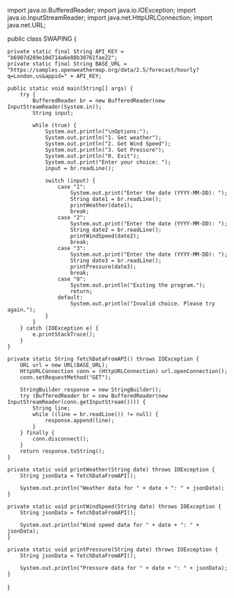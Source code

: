 import java.io.BufferedReader;
import java.io.IOException;
import java.io.InputStreamReader;
import java.net.HttpURLConnection;
import java.net.URL;

public class SWAPING {

    private static final String API_KEY = "b6907d289e10d714a6e88b30761fae22";
    private static final String BASE_URL = "https://samples.openweathermap.org/data/2.5/forecast/hourly?q=London,us&appid=" + API_KEY;

    public static void main(String[] args) {
        try {
            BufferedReader br = new BufferedReader(new InputStreamReader(System.in));
            String input;

            while (true) {
                System.out.println("\nOptions:");
                System.out.println("1. Get weather");
                System.out.println("2. Get Wind Speed");
                System.out.println("3. Get Pressure");
                System.out.println("0. Exit");
                System.out.print("Enter your choice: ");
                input = br.readLine();

                switch (input) {
                    case "1":
                        System.out.print("Enter the date (YYYY-MM-DD): ");
                        String date1 = br.readLine();
                        printWeather(date1);
                        break;
                    case "2":
                        System.out.print("Enter the date (YYYY-MM-DD): ");
                        String date2 = br.readLine();
                        printWindSpeed(date2);
                        break;
                    case "3":
                        System.out.print("Enter the date (YYYY-MM-DD): ");
                        String date3 = br.readLine();
                        printPressure(date3);
                        break;
                    case "0":
                        System.out.println("Exiting the program.");
                        return;
                    default:
                        System.out.println("Invalid choice. Please try again.");
                }
            }
        } catch (IOException e) {
            e.printStackTrace();
        }
    }

    private static String fetchDataFromAPI() throws IOException {
        URL url = new URL(BASE_URL);
        HttpURLConnection conn = (HttpURLConnection) url.openConnection();
        conn.setRequestMethod("GET");

        StringBuilder response = new StringBuilder();
        try (BufferedReader br = new BufferedReader(new InputStreamReader(conn.getInputStream()))) {
            String line;
            while ((line = br.readLine()) != null) {
                response.append(line);
            }
        } finally {
            conn.disconnect();
        }
        return response.toString();
    }

    private static void printWeather(String date) throws IOException {
        String jsonData = fetchDataFromAPI();
      
        System.out.println("Weather data for " + date + ": " + jsonData);
    }

    private static void printWindSpeed(String date) throws IOException {
        String jsonData = fetchDataFromAPI();
       
        System.out.println("Wind speed data for " + date + ": " + jsonData);
    }

    private static void printPressure(String date) throws IOException {
        String jsonData = fetchDataFromAPI();
       
        System.out.println("Pressure data for " + date + ": " + jsonData);
    }
}
